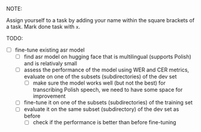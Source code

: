 NOTE:

Assign yourself to a task by adding your name within the square brackets of a task. Mark done task with `x`.

TODO:

- [ ] fine-tune existing asr model
  - [ ] find asr model on hugging face that is multilingual (supports Polish) and is relativaly small
  - [ ] assess the performance of the model using WER and CER metrics, evaluate on one of the subsets (subdirectories) of the dev set
    - [ ] make sure the model works well (but not the best) for transcribing Polish speech, we need to have some space for improvement
  - [ ] fine-tune it on one of the subsets (subdirectories) of the training set
  - [ ] evaluate it on the same subset (subdirectory) of the dev set as before
    - [ ] check if the performance is better than before fine-tuning
